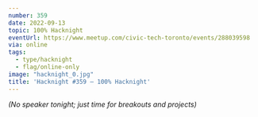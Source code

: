 ```yaml
---
number: 359
date: 2022-09-13
topic: 100% Hacknight
eventUrl: https://www.meetup.com/civic-tech-toronto/events/288039598
via: online
tags:
  - type/hacknight
  - flag/online-only
image: "hacknight_0.jpg"
title: 'Hacknight #359 – 100% Hacknight'
---
```


*(No speaker tonight; just time for breakouts and projects)*

